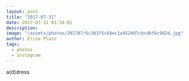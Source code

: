 ```yaml
---
layout: post
title: "2017-07-31"
date: 2017-07-31 03:34:01
description: 
image: "/assets/photos/201707/6c301f5c64ec1a4524d7cbcdbf6c982d.jpg"
author: Elise Plain
tags: 
  - photos
  - instagram
---
```


a(d)dress
<p></p>
